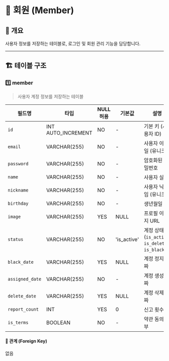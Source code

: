 # 📂 회원 (Member)

## 📖 개요
사용자 정보를 저장하는 테이블로, 로그인 및 회원 관리 기능을 담당합니다.

---

## 🏗️ 테이블 구조

### 1️⃣ member
> 사용자 계정 정보를 저장하는 테이블

| 필드명         | 타입             | NULL 허용 | 기본값      | 설명 |
|---------------|-----------------|----------|------------|------|
| `id`         | INT AUTO_INCREMENT | NO       | -          | 기본 키 (사용자 ID) |
| `email`      | VARCHAR(255)      | NO       | -          | 사용자 이메일 (유니크) |
| `password`   | VARCHAR(255)      | NO       | -          | 암호화된 비밀번호 |
| `name`       | VARCHAR(255)      | NO       | -          | 사용자 실명 |
| `nickname`   | VARCHAR(255)      | NO       | -          | 사용자 닉네임 (유니크) |
| `birthday`   | VARCHAR(255)      | NO       | -          | 생년월일 |
| `image`      | VARCHAR(255)      | YES      | NULL       | 프로필 이미지 URL |
| `status`     | VARCHAR(255)      | NO       | 'is_active' | 계정 상태 (`is_active`, `is_delete`, `is_black`) |
| `black_date` | VARCHAR(255)      | YES      | NULL       | 계정 정지 날짜 |
| `assigned_date` | VARCHAR(255)  | NO       | -          | 계정 생성 날짜 |
| `delete_date` | VARCHAR(255)    | YES      | NULL       | 계정 삭제 날짜 |
| `report_count` | INT           | YES      | 0          | 신고 횟수 |
| `is_terms`   | BOOLEAN          | NO       | -          | 약관 동의 여부 |

#### 🔗 관계 (Foreign Key)
없음
